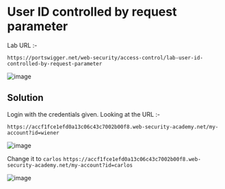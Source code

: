 # User ID controlled by request parameter 
Lab URL :- 

`https://portswigger.net/web-security/access-control/lab-user-id-controlled-by-request-parameter`

![image](https://user-images.githubusercontent.com/60841283/154504891-e47109af-5884-4ba7-840e-76fcdb920704.png)

## Solution
Login with the credentials given.
Looking at the URL :- 

`https://accf1fce1efd0a13c06c43c7002b00f8.web-security-academy.net/my-account?id=wiener`

![image](https://user-images.githubusercontent.com/60841283/154505567-c98cf5c8-7735-4dd0-a325-d695765fef24.png)

Change it to `carlos`
`https://accf1fce1efd0a13c06c43c7002b00f8.web-security-academy.net/my-account?id=carlos`

![image](https://user-images.githubusercontent.com/60841283/154505273-0e9ea3c5-4f19-435f-ba3b-af590b5a773e.png)
